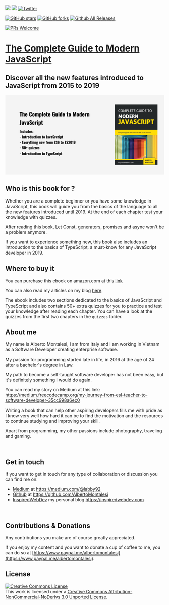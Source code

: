 [![](https://img.shields.io/badge/Donate-PayPal-blue.svg)](https://www.paypal.me/albertomontalesi)
[![](https://img.shields.io/badge/Follow-Medium-green.svg)](https://medium.com/@labby92)
[![Twitter](https://img.shields.io/twitter/url/https/github.com/AlbertoMontalesi/JavaScript-es6-and-beyond-ebook.svg?style=social)](https://twitter.com/intent/tweet?text=Wow:&url=https%3A%2F%2Fgithub.com%2FAlbertoMontalesi%2FJavaScript-es6-and-beyond-ebook)

[![GitHub stars](https://img.shields.io/github/stars/AlbertoMontalesi/JavaScript-es6-and-beyond-ebook.svg)](https://github.com/AlbertoMontalesi/JavaScript-es6-and-beyond-ebook/stargazers)
[![GitHub forks](https://img.shields.io/github/forks/AlbertoMontalesi/JavaScript-es6-and-beyond-ebook.svg)](https://github.com/AlbertoMontalesi/JavaScript-es6-and-beyond-ebook/network)
[![Github All Releases](https://img.shields.io/github/downloads/AlbertoMontalesi/JavaScript-es6-and-beyond-ebook/total.svg)](https://github.com/AlbertoMontalesi/JavaScript-es6-and-beyond-ebook)

[![PRs Welcome](https://img.shields.io/badge/PRs-welcome-brightgreen.svg?style=flat-square)](https://github.com/AlbertoMontalesi/JavaScript-es6-and-beyond-ebook/pulls)


# [The Complete Guide to Modern JavaScript ](https://www.amazon.com/dp/B07S2M3FVV)

## Discover all the new features introduced to JavaScript from 2015 to 2019

![book-cover](/assets/banner.png)

## Who is this book for ?

Whether you are a complete beginner or you have some knowledge in JavaScript, this book will guide you from the basics of the language to all the new features introduced until 2019. At the end of each chapter test your knowledge with quizzes.

After reading this book, Let Const, generators, promises and async won't be a problem anymore.

If you want to experience something new, this book also includes an introduction to the basics of TypeScript, a must-know for any JavaScript developer in 2019.

## Where to buy it

You can purchase this ebook on amazon.com at this [link](https://www.amazon.com/dp/B07S2M3FVV)

You can also read my articles on my blog [here](https://www.inspiredwebdev.com/).

The ebook includes two sections dedicated to the basics of JavaScript and TypeScript and also contains 50+ extra quizzes for you to practice and test your knowledge after reading each chapter.
You can have a look at the quizzes from the first two chapters in the `quizzes` folder.

## About me

My name is Alberto Montalesi, I am from Italy and I am working in Vietnam as a Software Developer creating enterprise software.

My passion for programming started late in life, in 2016 at the age of 24 after a bachelor's degree in Law.

My path to become a self-taught software developer has not been easy, but it's definitely something I would do again.

You can read my story on Medium at this link: https://medium.freecodecamp.org/my-journey-from-esl-teacher-to-software-developer-35cc998a6ec0

Writing a book that can help other aspiring developers fills me with pride as I know very well how hard it can be to find the motivation and the resources to continue studying and improving your skill.

Apart from programming, my other passions include photography, traveling and gaming.

&nbsp;

## Get in touch

If you want to get in touch for any type of collaboration or discussion you can find me on:

- [Medium](https://medium.com/@labby92) at https://medium.com/@labby92
- [Github](https://github.com/AlbertoMontalesi) at https://github.com/AlbertoMontalesi
- [InspiredWebDev](https://inspiredwebdev.com) my personal blog https://inspiredwebdev.com
  
&nbsp;

## Contributions & Donations

Any contributions you make are of course greatly appreciated.

If you enjoy my content and you want to donate a cup of coffee to me, you can do so at [https://www.paypal.me/albertomontalesi](https://www.paypal.me/albertomontalesi).


## License

<a rel="license" href="http://creativecommons.org/licenses/by-nc-nd/3.0/"><img alt="Creative Commons License" style="border-width:0" src="https://i.creativecommons.org/l/by-nc-nd/3.0/88x31.png" /></a><br />This work is licensed under a <a rel="license" href="http://creativecommons.org/licenses/by-nc-nd/3.0/">Creative Commons Attribution-NonCommercial-NoDerivs 3.0 Unported License</a>.
